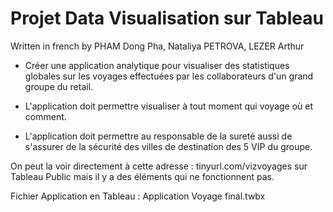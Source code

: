 # Projet Data Visualisation sur Tableau

Written in french by PHAM Dong Pha, Nataliya PETROVA, LEZER Arthur

- Créer une application analytique pour visualiser des statistiques globales sur les voyages effectuées par les collaborateurs d'un grand groupe du retail.

- L'application doit permettre visualiser à tout moment qui voyage où et comment.

- L'application doit permettre au responsable de la sureté aussi de s'assurer de la sécurité des villes de destination des 5 VIP du groupe. 

On peut la voir directement à cette adresse : tinyurl.com/vizvoyages sur Tableau Public mais il y a des éléments qui ne fonctionnent pas.

 Fichier Application en Tableau : Application Voyage final.twbx




